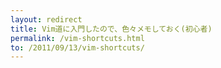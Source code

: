 ```yaml
---
layout: redirect 
title: Vim道に入門したので、色々メモしておく(初心者)
permalink: /vim-shortcuts.html
to: /2011/09/13/vim-shortcuts/
---
```


